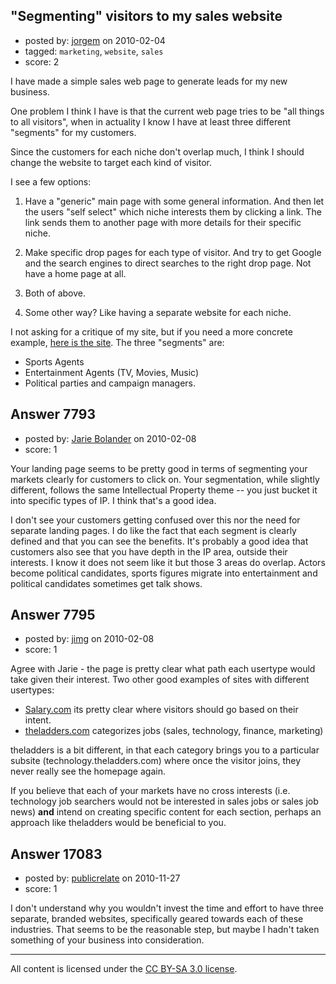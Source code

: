 ## "Segmenting" visitors to my sales website

- posted by: [jorgem](https://stackexchange.com/users/-1/180-jorgem) on 2010-02-04
- tagged: `marketing`, `website`, `sales`
- score: 2

I have made a simple sales web page to generate leads for my new business. 

One problem I think I have is that the current web page tries to be "all things to all visitors", when in actuality I know I have at least three different "segments" for my customers.

Since the customers for each niche don't overlap much, I think I should change the website to target each kind of visitor.

I see a few options:

 1. Have a "generic" main page with some general information. And then let the users "self select" which niche interests them by clicking a link. The link sends them to another page with more details for their specific niche.
 
 2. Make specific drop pages for each type of visitor. And try to get Google and the search engines to direct searches to the right drop page. Not have a home page at all.

 3. Both of above.

 4. Some other way? Like having a separate website for each niche.

I not asking for a critique of my site, but if you need a more concrete example, [here is the site][1]. The three "segments" are:

 - Sports Agents
 - Entertainment Agents (TV, Movies, Music)
 - Political parties and campaign managers.


  [1]: http://www.avantla.com


## Answer 7793

- posted by: [Jarie Bolander](https://stackexchange.com/users/-1/585-jarie-bolander) on 2010-02-08
- score: 1

Your landing page seems to be pretty good in terms of segmenting your markets clearly for customers to click on. Your segmentation, while slightly different, follows the same Intellectual Property theme -- you just bucket it into specific types of IP. I think that's a good idea.

I don't see your customers getting confused over this nor the need for separate landing pages. I do like the fact that each segment is clearly defined and that you can see the benefits. It's probably a good idea that customers also see that you have depth in the IP area, outside their interests. I know it does not seem like it but those 3 areas do overlap. Actors become political candidates, sports figures migrate into entertainment and political candidates sometimes get talk shows.


## Answer 7795

- posted by: [jimg](https://stackexchange.com/users/-1/2380-jimg) on 2010-02-08
- score: 1

<p>Agree with Jarie - the page is pretty clear what path each usertype would take given their interest. Two other good examples of sites with different usertypes:</p>

<ul>
<li><a href="http://salary.com" rel="nofollow">Salary.com</a> its pretty clear where visitors should go based on their intent. </li>
<li><a href="http://theladders.com" rel="nofollow">theladders.com</a> categorizes jobs (sales, technology, finance, marketing)</li>
</ul>

<p>theladders is a bit different, in that each category brings you to a particular subsite (technology.theladders.com) where once the visitor joins, they never really see the homepage again. </p>

<p>If you believe that each of your markets have no cross interests (i.e. technology job searchers would not be interested in sales jobs or sales job news) <strong>and</strong> intend on creating specific content for each section, perhaps an approach like theladders would be beneficial to you. </p>



## Answer 17083

- posted by: [publicrelate](https://stackexchange.com/users/-1/127-publicrelate) on 2010-11-27
- score: 1

I don't understand why you wouldn't invest the time and effort to have three separate, branded websites, specifically geared towards each of these industries.  That seems to be the reasonable step, but maybe I hadn't taken something of your business into consideration.



---

All content is licensed under the [CC BY-SA 3.0 license](https://creativecommons.org/licenses/by-sa/3.0/).

